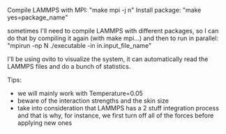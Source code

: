 Compile LAMMPS with MPI: "make mpi -j n"
Install package: "make yes=package_name"

sometimes I'll need to compile LAMMPS with different packages, so I can do that by compiling it again (with make mpi...) and then to run in parallel:
"mpirun -np N ./executable -in in.input_file_name"

I'll be using ovito to visualize the system, it can automatically read the LAMMPS files and do a bunch of statistics.

Tips:
- we will mainly work with Temperature=0.05
- beware of the interaction strengths and the skin size
- take into consideration that LAMMPS has a 2 stuff integration process and that is why, for instance, we first turn off all of the forces before applying new ones